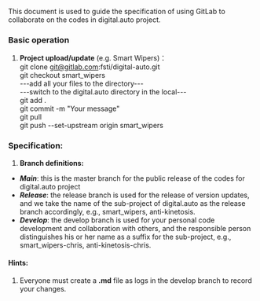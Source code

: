 This document is used to guide the specification of using GitLab to collaborate on the codes in digital.auto project.

### Basic operation
1. **Project upload/update** (e.g. Smart Wipers)：  
git clone git@gitlab.com:fsti/digital-auto.git    
git checkout smart_wipers                         
---add all your files to the directory---  
---switch to the digital.auto directory in the local---              
git add .           
git commit -m "Your message"                            
git pull  
git push --set-upstream origin smart_wipers   

### Specification:
1. **Branch definitions:**
- ***Main***: this is the master branch for the public release of the codes for digital.auto project
- ***Release***: the release branch is used for the release of version updates, and we take the name of the sub-project of digital.auto as the release branch accordingly, e.g., smart_wipers, anti-kinetosis. 
- ***Develop***: the develop branch is used for your personal code development and collaboration with others, and the responsible person distinguishes his or her name as a suffix for the sub-project, e.g., smart_wipers-chris, anti-kinetosis-chris.
 
#### Hints:
1. Everyone must create a **.md** file as logs in the develop branch to record your changes.
